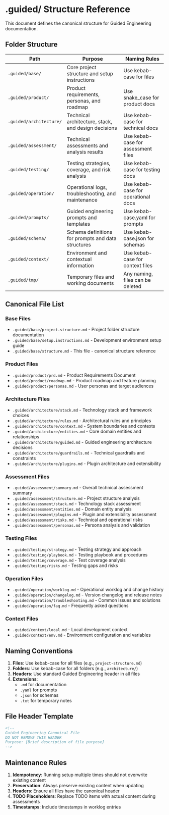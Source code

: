 <!--
Guided Engineering Canonical File
DO NOT REMOVE THIS HEADER
Purpose: Document the complete .guided folder structure and file naming conventions
-->

# .guided/ Structure Reference

This document defines the canonical structure for Guided Engineering documentation.

## Folder Structure

| Path                    | Purpose                                             | Naming Rules                        |
| ----------------------- | --------------------------------------------------- | ----------------------------------- |
| `.guided/base/`         | Core project structure and setup instructions       | Use kebab-case for files            |
| `.guided/product/`      | Product requirements, personas, and roadmap         | Use snake_case for product docs     |
| `.guided/architecture/` | Technical architecture, stack, and design decisions | Use kebab-case for technical docs   |
| `.guided/assessment/`   | Technical assessments and analysis results          | Use kebab-case for assessment files |
| `.guided/testing/`      | Testing strategies, coverage, and risk analysis     | Use kebab-case for testing docs     |
| `.guided/operation/`    | Operational logs, troubleshooting, and maintenance  | Use kebab-case for operational docs |
| `.guided/prompts/`      | Guided engineering prompts and templates            | Use kebab-case.yaml for prompts     |
| `.guided/schema/`       | Schema definitions for prompts and data structures  | Use kebab-case.json for schemas     |
| `.guided/context/`      | Environment and contextual information              | Use kebab-case for context files    |
| `.guided/tmp/`          | Temporary files and working documents               | Any naming, files can be deleted    |

## Canonical File List

### Base Files

- `.guided/base/project.structure.md` - Project folder structure documentation
- `.guided/base/setup.instructions.md` - Development environment setup guide
- `.guided/base/structure.md` - This file - canonical structure reference

### Product Files

- `.guided/product/prd.md` - Product Requirements Document
- `.guided/product/roadmap.md` - Product roadmap and feature planning
- `.guided/product/personas.md` - User personas and target audiences

### Architecture Files

- `.guided/architecture/stack.md` - Technology stack and framework choices
- `.guided/architecture/rules.md` - Architectural rules and principles
- `.guided/architecture/context.md` - System boundaries and contexts
- `.guided/architecture/entities.md` - Core domain entities and relationships
- `.guided/architecture/guided.md` - Guided engineering architecture decisions
- `.guided/architecture/guardrails.md` - Technical guardrails and constraints
- `.guided/architecture/plugins.md` - Plugin architecture and extensibility

### Assessment Files

- `.guided/assessment/summary.md` - Overall technical assessment summary
- `.guided/assessment/structure.md` - Project structure analysis
- `.guided/assessment/stack.md` - Technology stack assessment
- `.guided/assessment/entities.md` - Domain entity analysis
- `.guided/assessment/plugins.md` - Plugin and extensibility assessment
- `.guided/assessment/risks.md` - Technical and operational risks
- `.guided/assessment/personas.md` - Persona analysis and validation

### Testing Files

- `.guided/testing/strategy.md` - Testing strategy and approach
- `.guided/testing/playbook.md` - Testing playbook and procedures
- `.guided/testing/coverage.md` - Test coverage analysis
- `.guided/testing/risks.md` - Testing gaps and risks

### Operation Files

- `.guided/operation/worklog.md` - Operational worklog and change history
- `.guided/operation/changelog.md` - Version changelog and release notes
- `.guided/operation/troubleshooting.md` - Common issues and solutions
- `.guided/operation/faq.md` - Frequently asked questions

### Context Files

- `.guided/context/local.md` - Local development context
- `.guided/context/env.md` - Environment configuration and variables

## Naming Conventions

1. **Files**: Use kebab-case for all files (e.g., `project-structure.md`)
2. **Folders**: Use kebab-case for all folders (e.g., `architecture/`)
3. **Headers**: Use standard Guided Engineering header in all files
4. **Extensions**:
   - `.md` for documentation
   - `.yaml` for prompts
   - `.json` for schemas
   - `.txt` for temporary notes

## File Header Template

```markdown
<!--
Guided Engineering Canonical File
DO NOT REMOVE THIS HEADER
Purpose: [Brief description of file purpose]
-->
```

## Maintenance Rules

1. **Idempotency**: Running setup multiple times should not overwrite existing content
2. **Preservation**: Always preserve existing content when updating
3. **Headers**: Ensure all files have the canonical header
4. **TODO Placeholders**: Replace TODO items with actual content during assessments
5. **Timestamps**: Include timestamps in worklog entries
